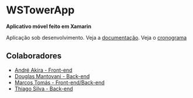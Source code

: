 # WSTowerApp
**Aplicativo móvel feito em Xamarin**

Aplicação sob desenvolvimento.
Veja a [documentação](./Documentacao.md "Documentação em .docx"). Veja o [cronograma](./Cronograma_Grupo-9.xlsx "Cronograma do grupo 9 em .xlsx")


## Colaboradores

- [André Akira - Front-end](https://github.com/DevAndreAkira "André Akira")
- [Douglas Mantovani - Back-end](https://github.com/Douglasmantovani "Douglas Mantovani")
- [Marcos Tomás - Front-end/Back-end](https://github.com/marcostomas "Marcos Tomás")
- [Thiago Silva - Back-end](https://github.com/Thihenriquesilva "Thiago Silva")

